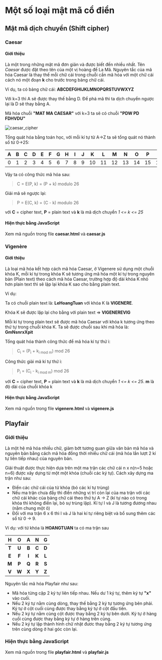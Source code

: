 # Một số loại mật mã cổ điển
## Mật mã dịch chuyển (Shift cipher)
### Caesar
#### Giới thiệu
Là một trong những mật mã đơn giản và được biết đến nhiều nhất. Tên *Caesar* được đặt theo tên của một vị hoàng đế La Mã. Nguyên tắc của mã hóa Caesar là thay thế mỗi chữ cái trong chuỗi cần mã hóa với một chữ cái cách nó một đoạn **k** cho trước trong bảng chữ cái.

Ví dụ, ta có bảng chữ cái: **ABCDEFGHIJKLMNOPQRSTUVWXYZ**

Với k=3 thì A sẽ được thay thế bằng D. Để phá mã thì ta dịch chuyển ngược lại là D sẽ thay bằng A.

Mã hóa chuỗi **"MAT MA CAESAR"** với k=3 ta sẽ có chuỗi **"PDW PD FDHVDU"**

![caesar_cipher](https://github.com/arituan/classical-cipher/raw/master/caesar_circle.gif)

Tổng quát hóa bằng toán học, với mỗi kí tự từ A->Z ta sẽ tổng quát nó thành số từ 0->25:

| A  | B  | C  | D  | E  | F  | G  | H  | I  | J  | K  | L  | M  | N  | O  | P  | Q  | R  | S  | T  | U  | V  | W  | X  | Y  | Z  |
|:--:|:--:|:--:|:--:|:--:|:--:|:--:|:--:|:--:|:--:|:--:|:--:|:--:|:--:|:--:|:--:|:--:|:--:|:--:|:--:|:--:|:--:|:--:|:--:|:--:|:--:|
| 0  | 1  | 2  | 3  | 4  | 5  | 6  | 7  | 8  | 9  | 10 | 11 | 12 | 13 | 14 | 15 | 16 | 17 | 18 | 19 | 20 | 21 | 22 | 23 | 24 | 25 |


Vậy ta có công thức mã hóa sau:

> C = E(P, k) = (P + k) modulo 26

Giải mã sẽ ngược lại:

> P = E(C, k) = (C - k) modulo 26

với **C** = cipher text, **P** = plain text và **k** là mã dịch chuyển *1 <= k <= 25*
#### Hiện thực bằng JavaScript
Xem mã nguồn trong file **caesar.html** và **caesar.js**
### Vigenère
#### Giới thiệu
Là loại mã hóa kết hợp cách mã hóa Caesar, ở Vigenere sử dụng một chuỗi khóa K, mỗi kí tự trong khóa K sẽ tương ứng mã hóa một kí tự trong nguyên bản (Plain text) theo cách mã hóa Caesar, trường hợp độ dài khóa K nhỏ hơn plain text thì sẽ lặp lại khóa K sao cho bằng plain text.

Ví dụ:

Ta có chuỗi plain text là: **LeHoangTuan** với khóa K là **VIGENERE**.

Khóa K sẽ được lặp lại cho bằng với plain text => **VIGENEREVIG**

Mỗi kí tự trong plain text sẽ được mã hóa Caesar với khóa k tương ứng theo thứ tự trong chuỗi khóa K. Ta sẽ được chuỗi sau khi mã hóa là: **GmNsnrxXpit**

Tổng quát hóa thành công thức để mã hóa kí tự thứ i:

> C<sub>i</sub> = (P<sub>i</sub> + k<sub>i mod m</sub>) mod 26

Công thức giải mã kí tự thứ i:

> P<sub>i</sub> = (C<sub>i</sub> - k<sub>i mod m</sub>) mod 26

với **C** = cipher text, **P** = plain text và **k** là mã dịch chuyển *1 <= k <= 25*. **m** là độ dài của chuỗi khóa k
#### Hiện thực bằng JavaScript
Xem mã nguồn trong file **vigenere.html** và **vigenere.js**
## Playfair
### Giới thiệu
Là một hệ mã hóa nhiều chữ, giảm bớt tương quan giữa văn bản mã hóa và nguyên bản bằng cách mã hóa đồng thời nhiều chữ cái (mã hóa lần lượt 2 kí tự liên tiếp nhau) của nguyên bản.

Giải thuật được thực hiện dựa trên một ma trận các chữ cái n x n(n=5 hoặc n=6) được xây dựng từ một một khóa (chuỗi các ký tự). Cách xây dựng ma trận như sau:
- Điền các chữ cái của từ khóa (bỏ các kí tự trùng)
- Nếu ma trận chưa đầy thì điền những vị trí còn lại của ma trận với các chữ cái khác của bảng chữ cái theo thứ tự A -> Z (kí tự nào có trong khóa thì không điền lại, bỏ sự trùng lặp). Kí tự I và J là tương đương nhau (nằm chung một ô)
- Đối với ma trận 6 x 6 thì I và J là hai kí tự riêng biệt và bổ sung thêm các số từ 0 -> 9.

Ví dụ: với từ khóa là **HOANGTUAN** ta có ma trận sau

|   H   |	  O   |	  A   |	  N   |	  G   |
|:-----:|:-----:|:-----:|:-----:|:-----:|
| **T** |	**U** |	**B** |	**C** |	**D** |
| **E** |	**F** |	**I** |	**K** |	**L** |
| **M** |	**P** |	**Q** |	**R** |	**S** |
| **V** |	**W** |	**X** |	**Y** |	**Z** |

Nguyên tắc mã hóa Playfair như sau:
- Mã hóa từng cặp 2 ký tự liên tiếp nhau. Nếu dư 1 ký tự, thêm ký tự **"x"** vào cuối.
- Nếu 2 ký tự nằm cùng dòng, thay thế bằng 2 ký tự tương ứng bên phải. Ký tự ở cột cuối
cùng được thay bằng ký tự ở cột đầu tiên.
- Nếu 2 ký tự nằm cùng cột được thay bằng 2 ký tự bên dưới. Ký tự ở hàng cuối cùng
được thay bằng ký tự ở hàng trên cùng.
- Nếu 2 ký tự lập thành hình chữ nhật đươc thay bằng 2 ký tự tương ứng trên cùng dòng
ở hai góc còn lại.


### Hiện thực bằng JavaScript
Xem mã nguồn trong file **playfair.html** và **playfair.js**
